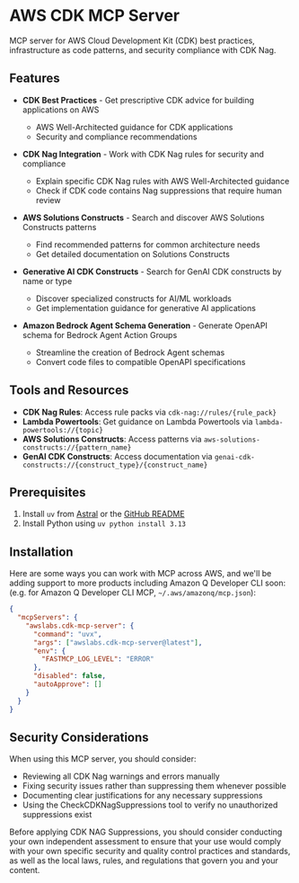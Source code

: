 # AWS CDK MCP Server

MCP server for AWS Cloud Development Kit (CDK) best practices, infrastructure as code patterns, and security compliance with CDK Nag.

## Features

- **CDK Best Practices** - Get prescriptive CDK advice for building applications on AWS
  - AWS Well-Architected guidance for CDK applications
  - Security and compliance recommendations

- **CDK Nag Integration** - Work with CDK Nag rules for security and compliance
  - Explain specific CDK Nag rules with AWS Well-Architected guidance
  - Check if CDK code contains Nag suppressions that require human review

- **AWS Solutions Constructs** - Search and discover AWS Solutions Constructs patterns
  - Find recommended patterns for common architecture needs
  - Get detailed documentation on Solutions Constructs

- **Generative AI CDK Constructs** - Search for GenAI CDK constructs by name or type
  - Discover specialized constructs for AI/ML workloads
  - Get implementation guidance for generative AI applications

- **Amazon Bedrock Agent Schema Generation** - Generate OpenAPI schema for Bedrock Agent Action Groups
  - Streamline the creation of Bedrock Agent schemas
  - Convert code files to compatible OpenAPI specifications

## Tools and Resources

- **CDK Nag Rules**: Access rule packs via `cdk-nag://rules/{rule_pack}`
- **Lambda Powertools**: Get guidance on Lambda Powertools via `lambda-powertools://{topic}`
- **AWS Solutions Constructs**: Access patterns via `aws-solutions-constructs://{pattern_name}`
- **GenAI CDK Constructs**: Access documentation via `genai-cdk-constructs://{construct_type}/{construct_name}`

## Prerequisites

1. Install `uv` from [Astral](https://docs.astral.sh/uv/getting-started/installation/) or the [GitHub README](https://github.com/astral-sh/uv#installation)
2. Install Python using `uv python install 3.13`

## Installation

Here are some ways you can work with MCP across AWS, and we'll be adding support to more products including Amazon Q Developer CLI soon: (e.g. for Amazon Q Developer CLI MCP, `~/.aws/amazonq/mcp.json`):

```json
{
  "mcpServers": {
    "awslabs.cdk-mcp-server": {
      "command": "uvx",
      "args": ["awslabs.cdk-mcp-server@latest"],
      "env": {
        "FASTMCP_LOG_LEVEL": "ERROR"
      },
      "disabled": false,
      "autoApprove": []
    }
  }
}
```

## Security Considerations

When using this MCP server, you should consider:

- Reviewing all CDK Nag warnings and errors manually
- Fixing security issues rather than suppressing them whenever possible
- Documenting clear justifications for any necessary suppressions
- Using the CheckCDKNagSuppressions tool to verify no unauthorized suppressions exist

Before applying CDK NAG Suppressions, you should consider conducting your own independent assessment to ensure that your use would comply with your own specific security and quality control practices and standards, as well as the local laws, rules, and regulations that govern you and your content.

